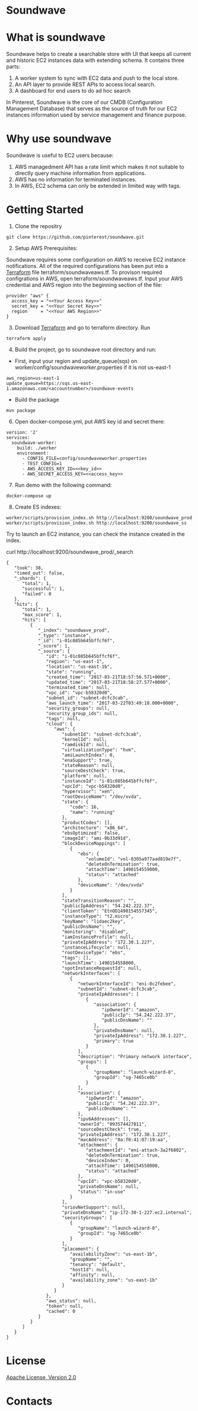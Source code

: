 # Soundwave


# What is soundwave
Soundwave helps to create a searchable store with UI that keeps all current and historic EC2 instances data with extending schema. It contains three parts:
1. A worker system to sync with EC2 data and push to the local store.
2. An API layer to provide REST APIs to access local search.
3. A dashboard for end users to do ad hoc search

In Pinterest, Soundwave is the core of our CMDB (Configuration Management Database) that serves as the source of truth for our EC2 instances information used by service management and finance purpose.


# Why use soundwave 

Soundwave is useful to EC2 users because:
1. AWS managedment API has a rate limit which makes it not suitable to directly query machine information from applications. 
2. AWS has no information for terminated instances.  
3. In AWS, EC2 schema can only be extended in limited way with tags.

# Getting Started
1. Clone the repositry

```
git clone https://github.com/pinterest/soundwave.git
```

2. Setup AWS Prerequisites:

Soundwave requires some configuration on AWS to receive EC2 instance notifications. All of the required configurations
has been put into a [Terraform](https://www.terraform.io/) file terraform/soundwaveaws.tf. To provison required configrations in AWS, open terraform/soundwaveaws.tf. Input your AWS credential and AWS region into the beginning section of the file:

```
provider "aws" {
  access_key = "<<Your Access Key>>"
  secret_key = "<<Your Secret Key>>"
  region     = "<<Your AWS Region>>"
} 
```
3. Download [Terraform](https://www.terraform.io/downloads.html) and go to terraform directory. Run
```
terraform apply
```
4. Build the project, go to soundwave root directory and run:
* First, input your region and update_queue(sqs) on worker/config/soundwaveworker.properties if it is not us-east-1
```
aws_region=us-east-1
update_queue=https://sqs.us-east-1.amazonaws.com/<accountnumber>/soundwave-events

```
* Build the package
```
mvn package
```
6. Open docker-compose.yml, put AWS key id and secret there:

```
version: '2'
services:
  soundwave-worker:
    build: ./worker
    environment:
      - CONFIG_FILE=config/soundwaveworker.properties
      - TEST_CONFIG=1
      - AWS_ACCESS_KEY_ID=<<key_id>>
      - AWS_SECRET_ACCESS_KEY=<<access_key>>
```
7. Run demo with the following command:

```
docker-compose up
```
8. Create ES indexes:

```
worker/scripts/provision_index.sh http://localhost:9200/soundwave_prod
worker/scripts/provision_index.sh http://localhost:9200/soundwave_ss
```

Try to launch an EC2 instance, you can check the instance created
in the index.

curl http://localhost:9200/soundwave_prod/_search

```
{
   "took": 38,
   "timed_out": false,
   "_shards": {
      "total": 1,
      "successful": 1,
      "failed": 0
   },
   "hits": {
      "total": 1,
      "max_score": 1,
      "hits": [
         {
            "_index": "soundwave_prod",
            "_type": "instance",
            "_id": "i-01c085b645bffcf6f",
            "_score": 1,
            "_source": {
               "id": "i-01c085b645bffcf6f",
               "region": "us-east-1",
               "location": "us-east-1b",
               "state": "running",
               "created_time": "2017-03-21T18:57:56.571+0000",
               "updated_time": "2017-03-21T18:58:27.577+0000",
               "terminated_time": null,
               "vpc_id": "vpc-b58320d0",
               "subnet_id": "subnet-dcfc3cab",
               "aws_launch_time": "2017-03-22T03:49:18.000+0000",
               "security_groups": null,
               "security_group_ids": null,
               "tags": null,
               "cloud": {
                  "aws": {
                     "subnetId": "subnet-dcfc3cab",
                     "kernelId": null,
                     "ramdiskId": null,
                     "virtualizationType": "hvm",
                     "amiLaunchIndex": 0,
                     "enaSupport": true,
                     "stateReason": null,
                     "sourceDestCheck": true,
                     "platform": null,
                     "instanceId": "i-01c085b645bffcf6f",
                     "vpcId": "vpc-b58320d0",
                     "hypervisor": "xen",
                     "rootDeviceName": "/dev/xvda",
                     "state": {
                        "code": 16,
                        "name": "running"
                     },
                     "productCodes": [],
                     "architecture": "x86_64",
                     "ebsOptimized": false,
                     "imageId": "ami-0b33d91d",
                     "blockDeviceMappings": [
                        {
                           "ebs": {
                              "volumeId": "vol-0305a977aad819e7f",
                              "deleteOnTermination": true,
                              "attachTime": 1490154559000,
                              "status": "attached"
                           },
                           "deviceName": "/dev/xvda"
                        }
                     ],
                     "stateTransitionReason": "",
                     "publicIpAddress": "54.242.222.37",
                     "clientToken": "EtnOD1490154557345",
                     "instanceType": "t2.micro",
                     "keyName": "lidaec2key",
                     "publicDnsName": "",
                     "monitoring": "disabled",
                     "iamInstanceProfile": null,
                     "privateIpAddress": "172.30.1.227",
                     "instanceLifecycle": null,
                     "rootDeviceType": "ebs",
                     "tags": [],
                     "launchTime": 1490154558000,
                     "spotInstanceRequestId": null,
                     "networkInterfaces": [
                        {
                           "networkInterfaceId": "eni-0c2febee",
                           "subnetId": "subnet-dcfc3cab",
                           "privateIpAddresses": [
                              {
                                 "association": {
                                    "ipOwnerId": "amazon",
                                    "publicIp": "54.242.222.37",
                                    "publicDnsName": ""
                                 },
                                 "privateDnsName": null,
                                 "privateIpAddress": "172.30.1.227",
                                 "primary": true
                              }
                           ],
                           "description": "Primary network interface",
                           "groups": [
                              {
                                 "groupName": "launch-wizard-8",
                                 "groupId": "sg-7465ce0b"
                              }
                           ],
                           "association": {
                              "ipOwnerId": "amazon",
                              "publicIp": "54.242.222.37",
                              "publicDnsName": ""
                           },
                           "ipv6Addresses": [],
                           "ownerId": "093574427811",
                           "sourceDestCheck": true,
                           "privateIpAddress": "172.30.1.227",
                           "macAddress": "0a:f0:41:07:19:aa",
                           "attachment": {
                              "attachmentId": "eni-attach-3a2f6802",
                              "deleteOnTermination": true,
                              "deviceIndex": 0,
                              "attachTime": 1490154558000,
                              "status": "attached"
                           },
                           "vpcId": "vpc-b58320d0",
                           "privateDnsName": null,
                           "status": "in-use"
                        }
                     ],
                     "sriovNetSupport": null,
                     "privateDnsName": "ip-172-30-1-227.ec2.internal",
                     "securityGroups": [
                        {
                           "groupName": "launch-wizard-8",
                           "groupId": "sg-7465ce0b"
                        }
                     ],
                     "placement": {
                        "availabilityZone": "us-east-1b",
                        "groupName": "",
                        "tenancy": "default",
                        "hostId": null,
                        "affinity": null,
                        "availability_zone": "us-east-1b"
                     }
                  }
               },
               "aws_status": null,
               "token": null,
               "cached": 0
            }
         }
      ]
   }
}
```
# License
[Apache License, Version 2.0](https://www.apache.org/licenses/LICENSE-2.0)

# Contacts




